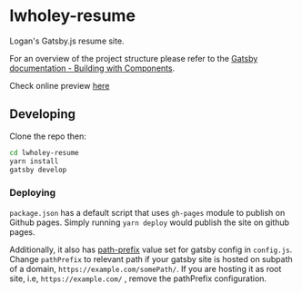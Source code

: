 # lwholey-resume

Logan's Gatsby.js resume site.

For an overview of the project structure please refer to the [Gatsby documentation - Building with Components](https://www.gatsbyjs.org/docs/building-with-components/).

Check online preview [here](https://ediabal.github.io/lwholey-resume/)

## Developing

Clone the repo then:

```sh
cd lwholey-resume
yarn install
gatsby develop
```

### Deploying

`package.json` has a default script that uses `gh-pages` module to publish on Github pages. Simply running `yarn deploy` would publish the site on github pages.

Additionally, it also has [path-prefix](https://www.gatsbyjs.org/docs/path-prefix/) value set for gatsby config in `config.js`. Change `pathPrefix` to relevant path if your gatsby site is hosted on subpath of a domain, `https://example.com/somePath/`. If you are hosting it as root site, i.e, `https://example.com/` , remove the pathPrefix configuration.
